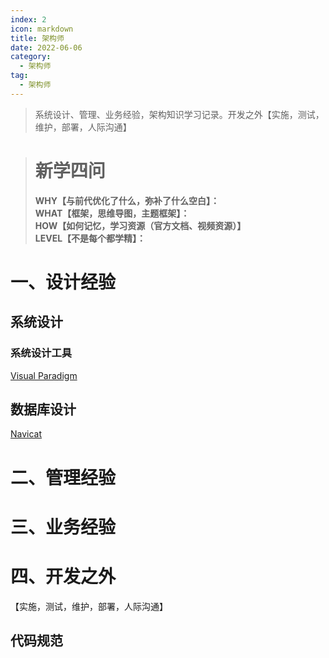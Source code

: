 ```yaml
---
index: 2
icon: markdown
title: 架构师
date: 2022-06-06
category:
  - 架构师
tag:
  - 架构师
---
```


> 系统设计、管理、业务经验，架构知识学习记录。开发之外【实施，测试，维护，部署，人际沟通】

<!-- more -->

> # 新学四问
>
> **WHY【与前代优化了什么，弥补了什么空白】：**  
> **WHAT【框架，思维导图，主题框架】：**  
> **HOW【如何记忆，学习资源（官方文档、视频资源）】**  
> **LEVEL【不是每个都学精】：**  

# 一、设计经验

## 系统设计

### 系统设计工具

[Visual Paradigm](https://www.visual-paradigm.com/cn/download/?platform=windows&arch=64bit)





## 数据库设计

[Navicat](http://www.navicat.com.cn/manual/online_manual/cn/navicat/win_manual/#/model_window)  

# 二、管理经验

# 三、业务经验

# 四、开发之外

【实施，测试，维护，部署，人际沟通】



## 代码规范



